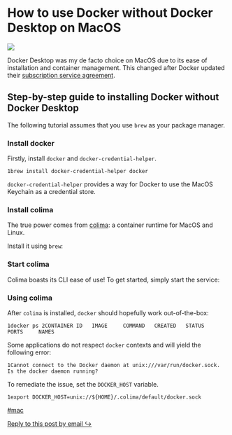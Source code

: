 # How to use Docker without Docker Desktop on MacOS
![](https://how.wtf/images/lLFsL5.webp)

Docker Desktop was my de facto choice on MacOS due to its ease of installation and container management. This changed after Docker updated their [subscription service agreement](https://www.docker.com/blog/updating-product-subscriptions/).

Step-by-step guide to installing Docker without Docker Desktop
--------------------------------------------------------------

The following tutorial assumes that you use `brew` as your package manager.

### Install docker

Firstly, install `docker` and `docker-credential-helper`.

```
1brew install docker-credential-helper docker
```

`docker-credential-helper` provides a way for Docker to use the MacOS Keychain as a credential store.

### Install colima

The true power comes from [colima](https://github.com/abiosoft/colima): a container runtime for MacOS and Linux.

Install it using `brew`:

### Start colima

Colima boasts its CLI ease of use! To get started, simply start the service:

### Using colima

After `colima` is installed, `docker` should hopefully work out-of-the-box:

```
1docker ps 2CONTAINER ID   IMAGE     COMMAND   CREATED   STATUS    PORTS     NAMES
```

Some applications do not respect `docker` contexts and will yield the following error:

```
1Cannot connect to the Docker daemon at unix:///var/run/docker.sock. Is the docker daemon running?
```

To remediate the issue, set the `DOCKER_HOST` variable.

```
1export DOCKER_HOST=unix://${HOME}/.colima/default/docker.sock
```

[#mac](https://how.wtf/tags/mac.html)  

[Reply to this post by email ↪](mailto:thomas@how.wtf?subject=Reply%20to%20%22How%20to%20use%20Docker%20without%20Docker%20Desktop%20on%20MacOS%22)
